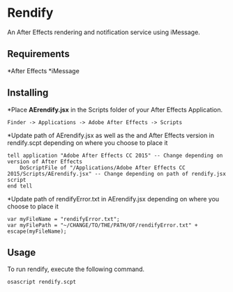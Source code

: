 # Rendify
An After Effects rendering and notification service using iMessage.

## Requirements
*After Effects
*iMessage

## Installing

*Place **AErendify.jsx** in the Scripts folder of your After Effects Application.

```
Finder -> Applications -> Adobe After Effects -> Scripts
```

*Update path of AErendify.jsx as well as the and After Effects version in rendify.scpt depending on where you choose to place it

```
tell application "Adobe After Effects CC 2015" -- Change depending on version of After Effects  
	DoScriptFile of "/Applications/Adobe After Effects CC 2015/Scripts/AErendify.jsx" -- Change depending on path of rendify.jsx script
end tell
```

*Update path of rendifyError.txt in AErendify.jsx depending on where you choose to place it

```
var myFileName = "rendifyError.txt";
var myFilePath = "~/CHANGE/TO/THE/PATH/OF/rendifyError.txt" + escape(myFileName);
```

## Usage
To run rendify, execute the following command.

```
osascript rendify.scpt
```
